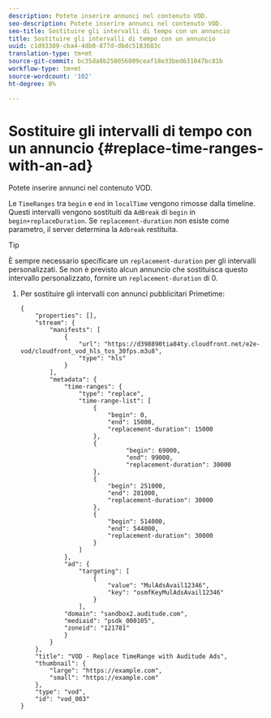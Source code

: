 ```yaml
---
description: Potete inserire annunci nel contenuto VOD.
seo-description: Potete inserire annunci nel contenuto VOD.
seo-title: Sostituire gli intervalli di tempo con un annuncio
title: Sostituire gli intervalli di tempo con un annuncio
uuid: c1d93389-cba4-4db0-877d-dbdc5183683c
translation-type: tm+mt
source-git-commit: bc35da8b258056809ceaf18e33bed631047bc81b
workflow-type: tm+mt
source-wordcount: '102'
ht-degree: 0%

---
```



# Sostituire gli intervalli di tempo con un annuncio {#replace-time-ranges-with-an-ad}

Potete inserire annunci nel contenuto VOD.

Le `TimeRanges` tra `begin` e `end` in `localTime` vengono rimosse dalla timeline. Questi intervalli vengono sostituiti da `AdBreak` di `begin` in `begin+replaceDuration`. Se `replacement-duration` non esiste come parametro, il server determina la `Adbreak` restituita.

>[!TIP]
>
>È sempre necessario specificare un `replacement-duration` per gli intervalli personalizzati. Se non è previsto alcun annuncio che sostituisca questo intervallo personalizzato, fornire un `replacement-duration` di 0.

1. Per sostituire gli intervalli con annunci pubblicitari Primetime:

   ```
   {   
       "properties": [],
       "stream": {
           "manifests": [
               {
                   "url": "https://d398890tia84ty.cloudfront.net/e2e-vod/cloudfront_vod_hls_tos_30fps.m3u8",
                   "type": "hls"
               }
           ],
           "metadata": {
               "time-ranges": {
                   "type": "replace",
                   "time-range-list": [
                       {
                           "begin": 0,
                           "end": 15000,
                           "replacement-duration": 15000
                       },
                       {
                                "begin": 69000,
                                "end": 99000,
                                "replacement-duration": 30000
                       },
                       {
                           "begin": 251000,
                           "end": 281000,
                           "replacement-duration": 30000
                       },
                       {
                           "begin": 514000,
                           "end": 544000,
                           "replacement-duration": 30000
                       }
                   ]
               },
               "ad": {
                   "targeting": [
                       {
                           "value": "MulAdsAvail12346",
                           "key": "osmfKeyMulAdsAvail12346"
                       }
                   ],
               "domain": "sandbox2.auditude.com",
               "mediaid": "psdk_000105",
               "zoneid": "121781"
               }     
           }
       },   
       "title": "VOD - Replace TimeRange with Auditude Ads",
       "thumbnail": {
           "large": "https://example.com",
           "small": "https://example.com"
       },
       "type": "vod",
       "id": "vod_003"
   }
   ```
